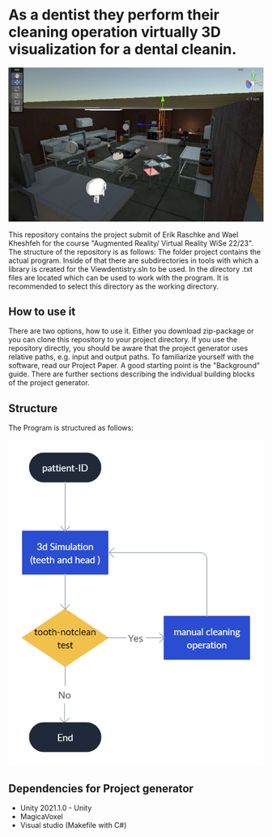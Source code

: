 # As a dentist they perform their cleaning operation virtually 3D visualization for a dental cleanin.




![Employee data](https://github.com/waeel1937/As-a-dentist-they-perform-their-cleaning-operation-virtually-3D-visualization-for-a-dental-cleanin/blob/main/27736011-671e-4e00-bc47-b9f31bf229a8.jfif)



 This repository contains the project submit of Erik Raschke and Wael Kheshfeh for the course "Augmented Reality/ Virtual Reality WiSe 22/23". The structure of the repository is as follows: The folder project contains the actual program. Inside of that there are subdirectories in tools with which a library is created for the Viewdentistry.sln  to be used. In the directory .txt files are located which can be used to work with the program. It is recommended to select this directory as the working directory. 
 
 
## How to use it


There are two options, how to use it. Either you download zip-package or you can clone this repository to your project directory. If you use the repository directly, you should be aware that the project generator uses relative paths, e.g. input and output paths. To familiarize yourself with the software, read our Project Paper. A good starting point is the "Background" guide. There are further sections describing the individual building blocks of the project generator.



## Structure


The Program is structured as follows:




![Employee data](https://github.com/waeel1937/As-a-dentist-they-perform-their-cleaning-operation-virtually-3D-visualization-for-a-dental-cleanin/blob/main/Workspace.png)

## Dependencies for Project generator

* Unity 2021.1.0 - Unity 
* MagicaVoxel
* Visual studio (Makefile with C#) 

